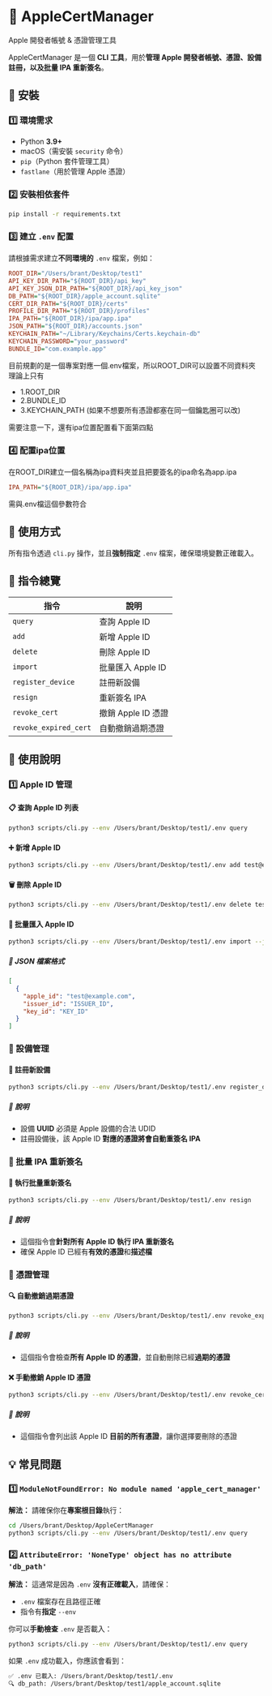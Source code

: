 # 🍏 AppleCertManager

Apple 開發者帳號 & 憑證管理工具

AppleCertManager 是一個 **CLI 工具**，用於**管理 Apple 開發者帳號、憑證、設備註冊，以及批量 IPA 重新簽名**。

## 🚀 安裝

### 1️⃣ 環境需求

- Python **3.9+**
- macOS（需安裝 `security` 命令）
- `pip`（Python 套件管理工具）
- `fastlane`（用於管理 Apple 憑證）

### 2️⃣ 安裝相依套件

```bash
pip install -r requirements.txt
```

### 3️⃣ 建立 `.env` 配置

請根據需求建立**不同環境的** `.env` 檔案，例如：

```ini
ROOT_DIR="/Users/brant/Desktop/test1"
API_KEY_DIR_PATH="${ROOT_DIR}/api_key"
API_KEY_JSON_DIR_PATH="${ROOT_DIR}/api_key_json"
DB_PATH="${ROOT_DIR}/apple_account.sqlite"
CERT_DIR_PATH="${ROOT_DIR}/certs"
PROFILE_DIR_PATH="${ROOT_DIR}/profiles"
IPA_PATH="${ROOT_DIR}/ipa/app.ipa"
JSON_PATH="${ROOT_DIR}/accounts.json"
KEYCHAIN_PATH="~/Library/Keychains/Certs.keychain-db"
KEYCHAIN_PASSWORD="your_password"
BUNDLE_ID="com.example.app"
```
目前規劃的是一個專案對應一個.env檔案，所以ROOT_DIR可以設置不同資料夾
理論上只有

- 1.ROOT_DIR
- 2.BUNDLE_ID
- 3.KEYCHAIN_PATH (如果不想要所有憑證都塞在同一個鑰匙圈可以改)

需要注意一下，還有ipa位置配置看下面第四點

### 4️⃣ 配置ipa位置

在ROOT_DIR建立一個名稱為ipa資料夾並且把要簽名的ipa命名為app.ipa
```ini
IPA_PATH="${ROOT_DIR}/ipa/app.ipa"
```
需與.env檔這個參數符合

## 🔧 使用方式

所有指令透過 `cli.py` 操作，並且**強制指定** `.env` 檔案，確保環境變數正確載入。

## 📌 指令總覽

| 指令 | 說明 |
|------|------|
| `query` | 查詢 Apple ID |
| `add` | 新增 Apple ID |
| `delete` | 刪除 Apple ID |
| `import` | 批量匯入 Apple ID |
| `register_device` | 註冊新設備 |
| `resign` | 重新簽名 IPA |
| `revoke_cert` | 撤銷 Apple ID 憑證 |
| `revoke_expired_cert` | 自動撤銷過期憑證 |

## 📜 使用說明

### 1️⃣ Apple ID 管理

#### 📋 查詢 Apple ID 列表

```bash
python3 scripts/cli.py --env /Users/brant/Desktop/test1/.env query
```

#### ➕ 新增 Apple ID

```bash
python3 scripts/cli.py --env /Users/brant/Desktop/test1/.env add test@example.com ISSUER_ID KEY_ID
```

#### 🗑 刪除 Apple ID

```bash
python3 scripts/cli.py --env /Users/brant/Desktop/test1/.env delete test@example.com
```

#### 📂 批量匯入 Apple ID

```bash
python3 scripts/cli.py --env /Users/brant/Desktop/test1/.env import --json /Users/brant/Desktop/fastlane/accounts.json
```

##### 📌 JSON 檔案格式

```json
[
  {
    "apple_id": "test@example.com",
    "issuer_id": "ISSUER_ID",
    "key_id": "KEY_ID"
  }
]
```

### 📱 設備管理

#### 📲 註冊新設備

```bash
python3 scripts/cli.py --env /Users/brant/Desktop/test1/.env register_device test@example.com "iPhone 14" "UUID123"
```

##### 📌 說明
* 設備 **UUID** 必須是 Apple 設備的合法 UDID
* 註冊設備後，該 Apple ID **對應的憑證將會自動重簽名 IPA**

### 🔄 批量 IPA 重新簽名

#### 🚀 執行批量重新簽名

```bash
python3 scripts/cli.py --env /Users/brant/Desktop/test1/.env resign
```

##### 📌 說明
* 這個指令會**針對所有 Apple ID 執行 IPA 重新簽名**
* 確保 Apple ID 已經有**有效的憑證**和**描述檔**

### 🛑 憑證管理

#### 🔍 自動撤銷過期憑證

```bash
python3 scripts/cli.py --env /Users/brant/Desktop/test1/.env revoke_expired_cert
```

##### 📌 說明
* 這個指令會檢查**所有 Apple ID 的憑證**，並自動刪除已經**過期的憑證**

#### ❌ 手動撤銷 Apple ID 憑證

```bash
python3 scripts/cli.py --env /Users/brant/Desktop/test1/.env revoke_cert test@example.com
```

##### 📌 說明
* 這個指令會列出該 Apple ID **目前的所有憑證**，讓你選擇要刪除的憑證

## 💡 常見問題

### 1️⃣ `ModuleNotFoundError: No module named 'apple_cert_manager'`

**解法：** 請確保你在**專案根目錄**執行：

```bash
cd /Users/brant/Desktop/AppleCertManager
python3 scripts/cli.py --env /Users/brant/Desktop/test1/.env query
```

### 2️⃣ `AttributeError: 'NoneType' object has no attribute 'db_path'`

**解法：** 這通常是因為 `.env` **沒有正確載入**，請確保：
* `.env` 檔案存在且路徑正確
* 指令有**指定** `--env`

你可以**手動檢查** `.env` 是否載入：

```bash
python3 scripts/cli.py --env /Users/brant/Desktop/test1/.env query
```

如果 `.env` 成功載入，你應該會看到：

```bash
✅ .env 已載入: /Users/brant/Desktop/test1/.env
🔍 db_path: /Users/brant/Desktop/test1/apple_account.sqlite
```

